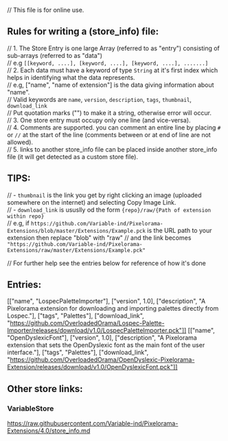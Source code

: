 // This file is for online use.<br>

## Rules for writing a (store_info) file:
// 1.	The Store Entry is one large Array (referred to as "entry") consisting of sub-arrays (referred to as "data")<br>
//		e.g `[[keyword, ....], [keyword, ....], [keyword, ....], .......]`<br>
// 2.	Each data must have a keyword of type `String` at it's first index which helps in identifying what the data represents.<br>
//		e.g, ["name", "name of extension"] is the data giving information about "name".<br>
//		Valid keywords are `name`, `version`, `description`, `tags`, `thumbnail`, `download_link`<br>
//		Put quotation marks ("") to make it a string, otherwise error will occur.<br>
// 3.    One store entry must occupy only one line (and vice-versa).<br>
// 4.    Comments are supported. you can comment an entire line by placing `#` or `//` at the start of the line (comments between or at end of line are not allowed).<br>
// 5.    links to another store_info file can be placed inside another store_info file (it will get detected as a custom store file).<br>

## TIPS:
//	- `thumbnail` is the link you get by right clicking an image (uploaded somewhere on the internet) and selecting Copy Image Link.<br>
//	- `download_link` is ususlly od the form `{repo}/raw/{Path of extension within repo}`<br>
//		e.g, if `https://github.com/Variable-ind/Pixelorama-Extensions/blob/master/Extensions/Example.pck` is the URL path to your extension then replace "blob" with "raw"
//		and the link becomes `"https://github.com/Variable-ind/Pixelorama-Extensions/raw/master/Extensions/Example.pck"`<br>

// For further help see the entries below for reference of how it's done
## Entries:
[["name", "LospecPaletteImporter"], ["version", 1.0], ["description", "A Pixelorama extension for downloading and importing palettes directly from Lospec."], ["tags", "Palettes"], ["download_link", "https://github.com/OverloadedOrama/Lospec-Palette-Importer/releases/download/v1.0/LospecPaletteImporter.pck"]]
[["name", "OpenDyslexicFont"], ["version", 1.0], ["description", "A Pixelorama extension that sets the OpenDyslexic font as the main font of the user interface."], ["tags", "Palettes"], ["download_link", "https://github.com/OverloadedOrama/OpenDyslexic-Pixelorama-Extension/releases/download/v1.0/OpenDyslexicFont.pck"]]


## Other store links:
### VariableStore
https://raw.githubusercontent.com/Variable-ind/Pixelorama-Extensions/4.0/store_info.md
